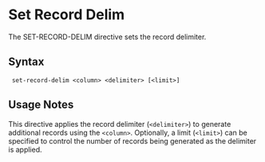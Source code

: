 # Set Record Delim

The SET-RECORD-DELIM directive sets the record delimiter.


## Syntax
```
 set-record-delim <column> <delimiter> [<limit>]
```

## Usage Notes

This directive applies the record delimiter (`<delimiter>`) to generate additional records
using the `<column>`. Optionally, a limit (`<limit>`) can be specified to control the number of records
being generated as the delimiter is applied.
